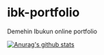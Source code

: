 # ibk-portfolio
Demehin Ibukun online portfolio

[![Anurag's github stats](https://github-readme-stats.vercel.app/api?username=hokagedemehin)](https://github.com/anuraghazra/github-readme-stats)
